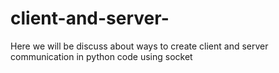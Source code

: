# client-and-server-
Here we will be discuss about ways to create client and server communication in python code using socket 
